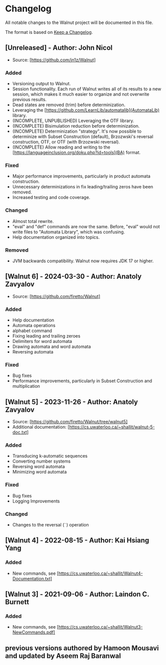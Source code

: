 # Changelog

All notable changes to the Walnut project will be documented in this file.

The format is based on [Keep a Changelog](https://keepachangelog.com/en/1.1.0/).

## [Unreleased] - Author: John Nicol

- Source: [https://github.com/jn1z/Walnut]

### Added

- Versioning output to Walnut.
- Session functionality. Each run of Walnut writes all of its results to a new session, which makes it much easier to organize and not overwrite previous results.
- Dead states are removed (trim) before determinization.
- Leveraging the [https://github.com/LearnLib/automatalib](AutomataLib) library.
- (INCOMPLETE, UNPUBLISHED) Leveraging the OTF library.
- (INCOMPLETE) Bisimulation reduction before determinization.
- (INCOMPLETE) Determinization "strategy". It's now possible to determinize with Subset Construction (default), Brzozwski's reversal construction, OTF, or OTF (with Brzozwski reversal).
- (INCOMPLETE) Allow reading and writing to the [https://languageinclusion.org/doku.php?id=tools](BA) format.

### Fixed

- Major performance improvements, particularly in product automata construction.
- Unnecessary determinizations in fix leading/trailing zeros have been removed.
- Increased testing and code coverage.
        
### Changed

- Almost total rewrite.
- "eval" and "def" commands are now the same. Before, "eval" would not write files to "Automata Library", which was confusing.
- Help documentation organized into topics.

### Removed

- JVM backwards compatibility. Walnut now requires JDK 17 or higher.

## [Walnut 6] - 2024-03-30 - Author: Anatoly Zavyalov

- Source: [https://github.com/firetto/Walnut]

### Added

- Help documentation
- Automata operations
- alphabet command
- Fixing leading and trailing zeroes
- Delimiters for word automata
- Drawing automata and word automata
- Reversing automata

### Fixed

- Bug fixes
- Performance improvements, particularly in Subset Construction and multiplication

## [Walnut 5] - 2023-11-26 - Author: Anatoly Zavyalov

- Source: [https://github.com/firetto/Walnut/tree/walnut5]
- Additional documentation: [https://cs.uwaterloo.ca/~shallit/walnut-5-doc.txt]

### Added

- Transducing k-automatic sequences
- Converting number systems
- Reversing word automata
- Minimizing word automata

### Fixed

- Bug fixes
- Logging Improvements

### Changed

- Changes to the reversal (`` ` ``) operation

## [Walnut 4] - 2022-08-15 - Author: Kai Hsiang Yang

### Added

- New commands, see [https://cs.uwaterloo.ca/~shallit/Walnut4-Documentation.txt]

## [Walnut 3] - 2021-09-06 - Author: Laindon C. Burnett

### Added

- New commands, see [https://cs.uwaterloo.ca/~shallit/Walnut3-NewCommands.pdf]

## previous versions authored by Hamoon Mousavi and updated by Aseem Raj Baranwal
